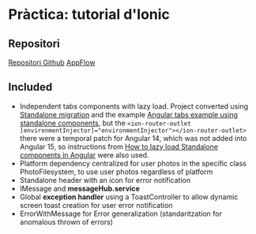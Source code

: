 # Pràctica: tutorial d'Ionic
## Repositori
[Repositori Github](https://github.com/S-Cesc/photo-gallery)
[AppFlow](https://dashboard.ionicframework.com/app/ac6b78b2/build/builds)

## Included

- Independent tabs components with lazy load. Project converted using [Standalone migration](https://github.com/angular/angular/tree/main/packages/core/schematics/ng-generate/standalone-migration) and the example [Angular tabs example using standalone components](https://github.com/sean-perkins/ionic-angular-standalone/tree/main), but the `<ion-router-outlet [environmentInjector]="environmentInjector"></ion-router-outlet>` there were a temporal patch for Angular 14, which was not added into Angular 15, so instructions from [How to lazy load Standalone components in Angular](https://kurtwanger40.medium.com/how-to-lazy-load-standalone-components-ff6b2298259f) were also used.
- Platform dependency centralized for user photos in the specific class PhotoFilesystem, to use user photos regardless of platform 
- Standalone header with an icon for error notification
- IMessage and **messageHub.service**
- Global **exception handler** using a ToastController to allow dynamic screen toast creation for user error notification
- ErrorWithMessage for Error generalization (standaritzation for anomalous thrown of errors)

